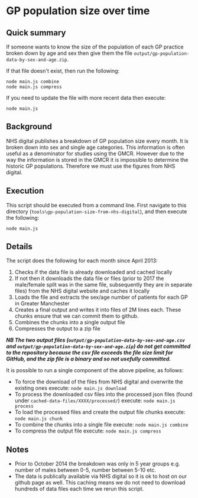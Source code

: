 # GP population size over time

## Quick summary

If someone wants to know the size of the population of each GP practice broken down by age and sex then give them the file `output/gp-population-data-by-sex-and-age.zip`.

If that file doesn't exist, then run the following:

```
node main.js combine
node main.js compress
```

If you need to update the file with more recent data then execute:

```
node main.js
```

## Background

NHS digital publishes a breakdown of GP population size every month. It is broken down into sex and single age categories. This information is often useful as a denominator for studies using the GMCR. However due to the way the information is stored in the GMCR it is impossible to determine the historic GP populations. Therefore we must use the figures from NHS digital.

## Execution

This script should be executed from a command line. First navigate to this directory (`tools\gp-population-size-from-nhs-digital`), and then execute the following:

```cli
node main.js
```

## Details

The script does the following for each month since April 2013:

1. Checks if the data file is already downloaded and cached locally
2. If not then it downloads the data file or files (prior to 2017 the male/female split was in the same file, subsequently they are in separate files) from the NHS digital website and caches it locally
3. Loads the file and extracts the sex/age number of patients for each GP in Greater Manchester
4. Creates a final output and writes it into files of 2M lines each. These chunks ensure that we can commit them to github.
5. Combines the chunks into a single output file
6. Compresses the output to a zip file

**_NB The two output files (`output/gp-population-data-by-sex-and-age.csv` and `output/gp-population-data-by-sex-and-age.zip`) do not get committed to the repository because the csv file exceeds the file size limit for GitHub, and the zip file is a binary and so not usefully committed._**

It is possible to run a single component of the above pipeline, as follows:

- To force the download of the files from NHS digital and overwrite the existing ones execute: `node main.js download`
- To process the downloaded csv files into the processed json files (found under `cached-data-files/XXXX/processed/`) execute: `node main.js process`
- To load the processed files and create the output file chunks execute: `node main.js chunk`
- To combine the chunks into a single file execute: `node main.js combine`
- To compress the output file execute: `node main.js compress`

## Notes

- Prior to October 2014 the breakdown was only in 5 year groups e.g. number of males between 0-5, number between 5-10 etc.
- The data is publically available via NHS digital so it is ok to host on our github page as well. This caching means we do not need to download hundreds of data files each time we rerun this script.
